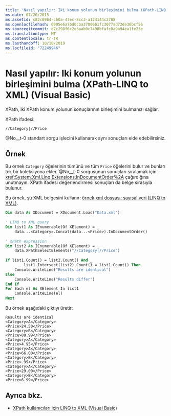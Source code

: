 ```yaml
---
title: 'Nasıl yapılır: Iki konum yolunun birleşimini bulma (XPath-LINQ to XML) (Visual Basic)'
ms.date: 07/20/2015
ms.assetid: c82c09b4-cb0a-47ec-8cc3-a124144c2788
ms.openlocfilehash: 6905e6a7bd0cba37006b1fc3077ad72de36bcf56
ms.sourcegitcommit: d7c298f6c2e3aab0c7498bfafc0a0a94ea1fe23e
ms.translationtype: MT
ms.contentlocale: tr-TR
ms.lasthandoff: 10/10/2019
ms.locfileid: "72249946"
---
```

# <a name="how-to-find-a-union-of-two-location-paths-xpath-linq-to-xml-visual-basic"></a>Nasıl yapılır: Iki konum yolunun birleşimini bulma (XPath-LINQ to XML) (Visual Basic)
XPath, iki XPath konum yolunun sonuçlarının birleşimini bulmanızı sağlar.  
  
 XPath ifadesi:  
  
 `//Category|//Price`  
  
 @No__t-0 standart sorgu işlecini kullanarak aynı sonuçları elde edebilirsiniz.  
  
## <a name="example"></a>Örnek  
 Bu örnek `Category` öğelerinin tümünü ve tüm `Price` öğelerini bulur ve bunları tek bir koleksiyona ekler. @No__t-0 sorgusunun sonuçları sıralamak için <xref:System.Xml.Linq.Extensions.InDocumentOrder%2A> çağırdığına unutmayın. XPath ifadesi değerlendirmesi sonuçları da belge sırasıyla bulunur.  
  
 Bu örnek, şu XML belgesini kullanır: [örnek xml dosyası: sayısal veri (LINQ to XML)](../../../../visual-basic/programming-guide/concepts/linq/sample-xml-file-numerical-data-linq-to-xml.md).  
  
```vb  
Dim data As XDocument = XDocument.Load("Data.xml")  
  
' LINQ to XML query  
Dim list1 As IEnumerable(Of XElement) = _  
    data...<Category>.Concat(data...<Price>).InDocumentOrder()  
  
' XPath expression  
Dim list2 As IEnumerable(Of XElement) = _  
    data.XPathSelectElements("//Category|//Price")  
  
If list1.Count() = list2.Count() And _  
        list1.Intersect(list2).Count() = list1.Count() Then  
    Console.WriteLine("Results are identical")  
Else  
    Console.WriteLine("Results differ")  
End If  
For Each el As XElement In list1  
    Console.WriteLine(el)  
Next  
```  
  
 Bu örnek aşağıdaki çıktıyı üretir:  
  
```console
Results are identical  
<Category>A</Category>  
<Price>24.50</Price>  
<Category>B</Category>  
<Price>89.99</Price>  
<Category>A</Category>  
<Price>4.95</Price>  
<Category>A</Category>  
<Price>66.00</Price>  
<Category>B</Category>  
<Price>.99</Price>  
<Category>A</Category>  
<Price>29.00</Price>  
<Category>B</Category>  
<Price>6.99</Price>  
```  
  
## <a name="see-also"></a>Ayrıca bkz.

- [XPath kullanıcıları için LINQ to XML (Visual Basic)](../../../../visual-basic/programming-guide/concepts/linq/linq-to-xml-for-xpath-users.md)
